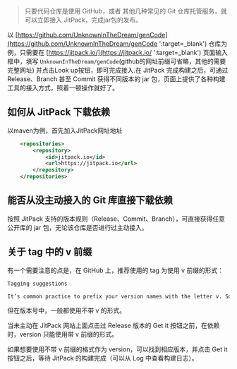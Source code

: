 > 只要代码仓库是使用 GitHub，或者 其他几种常见的 Git 仓库托管服务，就可以立即接入 JitPack，完成jar包的发布。

以 [https://github.com/UnknownInTheDream/genCode](https://github.com/UnknownInTheDream/genCode ':target=_blank') 仓库为例，只需要在 [https://jitpack.io/](https://jitpack.io/ ':target=_blank')
页面输入框中，填写 `UnknownInTheDream/genCode`(github的网址前缀可省略，其他的需要完整网址) 并点击Look up按钮，即可完成接入.在 JitPack 完成构建之后，可通过 Release、Branch 甚至 Commit 获得不同版本的 jar 包，页面上提供了各种构建工具的接入方式，照着一顿操作就好了。

## 如何从 JitPack 下载依赖
以maven为例，首先加入JitPack网址地址
```xml
    <repositories>
		<repository>
		    <id>jitpack.io</id>
		    <url>https://jitpack.io</url>
		</repository>
	</repositories>
```

## 能否从没主动接入的 Git 库直接下载依赖
按照 JitPack 支持的版本规则（Release、Commit、Branch），可直接获得任意公开库的 jar 包，无论该仓库是否进行过主动接入。

## 关于 tag 中的 v 前缀
有一个需要注意的点是，在 GitHub 上，推荐使用的 tag 为使用 v 前缀的形式：
```markdown
Tagging suggestions

It’s common practice to prefix your version names with the letter v. Some good tag names might be v1.0 or v2.3.4.
```

但在版本号中，一般都使用不带 v 的形式。

当未主动在 JitPack 网站上面点击过 Release 版本的 Get it 按钮之前，在依赖时，version 只能使用带 v 前缀的形式。

如果想要使用不带 v 前缀的格式作为 version，可以找到相应版本，并点击 Get it 按钮之后，等待 JitPack 的构建完成（可以从 Log 中查看构建日志）。
